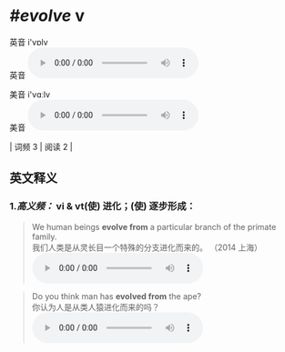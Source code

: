 # ***\#evolve*** v
英音 i'vɒlv  
英音
<audio src="./media/evolve-B.aac" controls="controls"></audio>

美音 i'vɑːlv  
美音
<audio src="./media/evolve2.aac" controls="controls"></audio>



| 词频 3 | 阅读 2 |  

英文释义
---
### 1.*高义频：* **vi & vt(使) 进化；(使) 逐步形成：**  

 > We human beings **evolve from** a particular branch of the primate family.   
 > 我们人类是从灵长目一个特殊的分支进化而来的。  （2014 上海）  
<audio src="./media/P160 evolve1.aac" controls="controls"></audio>

 > Do you think man has **evolved from** the ape?  
 > 你认为人是从类人猿进化而来的吗？    
<audio src="./media/Do you think 317补录_AAC.aac" controls="controls"></audio>


